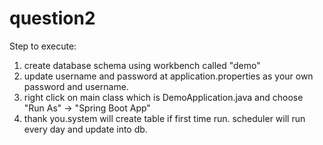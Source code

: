 # question2
Step to execute:
1. create database schema using workbench called "demo"
2. update username and password at application.properties as your own password and username.
3. right click on main class which is DemoApplication.java and choose "Run As" -> "Spring Boot App"
4. thank you.system will create table if first time run. scheduler will run every day and update into db.
